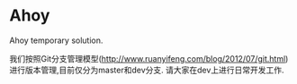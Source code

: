 # Ahoy
Ahoy temporary solution.

我们按照Git分支管理模型(http://www.ruanyifeng.com/blog/2012/07/git.html)进行版本管理,目前仅分为master和dev分支.
请大家在dev上进行日常开发工作.
